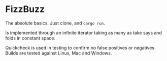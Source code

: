 # FizzBuzz

The absolute basics. Just clone, and `cargo run`.

Is implemented through an infinite iterator taking as many
as take says and folds in constant space.

Quickcheck is used in testing to confirm no false positives or negatives.
Builds are tested against Linux, Mac and Windows.
